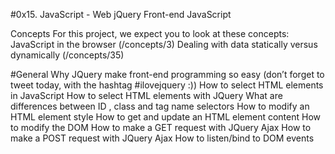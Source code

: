#0x15. JavaScript - Web jQuery
Front-end JavaScript

Concepts
For this project, we expect you to look at these concepts:
JavaScript in the browser (/concepts/3)
Dealing with data statically versus dynamically (/concepts/35)

#General
Why JQuery make front-end programming so easy (don’t forget to tweet today, with the hashtag
#ilovejquery :))
How to select HTML elements in JavaScript
How to select HTML elements with JQuery
What are differences between ID , class and tag name selectors
How to modify an HTML element style
How to get and update an HTML element content
How to modify the DOM
How to make a GET request with JQuery Ajax
How to make a POST request with JQuery Ajax
How to listen/bind to DOM events
